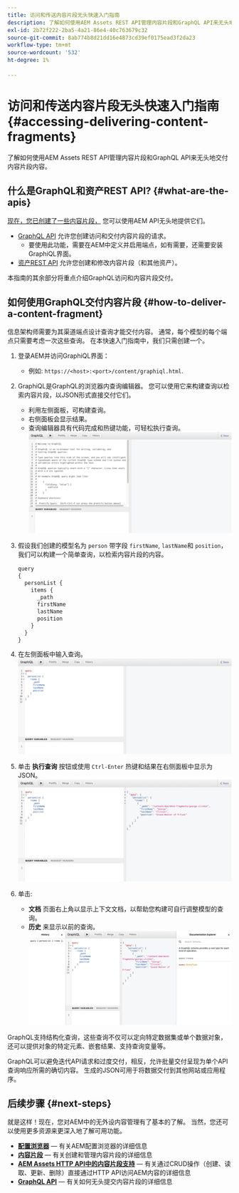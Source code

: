```yaml
---
title: 访问和传送内容片段无头快速入门指南
description: 了解如何使用AEM Assets REST API管理内容片段和GraphQL API来无头地交付内容片段内容。
exl-id: 2b72f222-2ba5-4a21-86e4-40c763679c32
source-git-commit: 8ab774b8d21dd16e4873cd39ef0175ead3f2da23
workflow-type: tm+mt
source-wordcount: '532'
ht-degree: 1%

---
```


# 访问和传送内容片段无头快速入门指南 {#accessing-delivering-content-fragments}

了解如何使用AEM Assets REST API管理内容片段和GraphQL API来无头地交付内容片段内容。

## 什么是GraphQL和资产REST API? {#what-are-the-apis}

[现在，您已创建了一些内容片段，](create-content-fragment.md) 您可以使用AEM API无头地提供它们。

* [GraphQL API](/help/assets/content-fragments/graphql-api-content-fragments.md) 允许您创建访问和交付内容片段的请求。
   * 要使用此功能，需要在AEM中定义并启用端点，如有需要，还需要安装GraphiQL界面。
* [资产REST API](/help/assets/assets-api-content-fragments.md) 允许您创建和修改内容片段（和其他资产）。

本指南的其余部分将重点介绍GraphQL访问和内容片段交付。

## 如何使用GraphQL交付内容片段 {#how-to-deliver-a-content-fragment}

信息架构师需要为其渠道端点设计查询才能交付内容。 通常，每个模型的每个端点只需要考虑一次这些查询。 在本快速入门指南中，我们只需创建一个。

1. 登录AEM并访问GraphiQL界面：
   * 例如: `https://<host>:<port>/content/graphiql.html`.

1. GraphiQL是GraphQL的浏览器内查询编辑器。 您可以使用它来构建查询以检索内容片段，以JSON形式直接交付它们。
   * 利用左侧面板，可构建查询。
   * 右侧面板会显示结果。
   * 查询编辑器具有代码完成和热键功能，可轻松执行查询。
      ![GraphiQL编辑器](../assets/graphiql.png)

1. 假设我们创建的模型名为 `person` 带字段 `firstName`, `lastName`和 `position`，我们可以构建一个简单查询，以检索内容片段的内容。

   ```text
   query 
   {
     personList {
       items {
         _path
         firstName
         lastName
         position
       }
     }
   }
   ```

1. 在左侧面板中输入查询。
   ![GraphiQL查询](../assets/graphiql-query.png)

1. 单击 **执行查询** 按钮或使用 `Ctrl-Enter` 热键和结果在右侧面板中显示为JSON。
   ![GraphiQL结果](../assets/graphiql-results.png)

1. 单击:
   * **文档** 页面右上角以显示上下文文档，以帮助您构建可自行调整模型的查询。
   * **历史** 来显示以前的查询。
      ![GraphiQL文档](../assets/graphiql-documentation.png)

GraphQL支持结构化查询，这些查询不仅可以定向特定数据集或单个数据对象，还可以提供对象的特定元素、嵌套结果、支持查询变量等。

GraphQL可以避免迭代API请求和过度交付，相反，允许批量交付呈现为单个API查询响应所需的确切内容。 生成的JSON可用于将数据交付到其他网站或应用程序。

## 后续步骤 {#next-steps}

就是这样！现在，您对AEM中的无外设内容管理有了基本的了解。 当然，您还可以使用更多资源来更深入地了解可用功能。

* **[配置浏览器](create-configuration.md)**  — 有关AEM配置浏览器的详细信息
* **[内容片段](/help/assets/content-fragments/content-fragments.md)**  — 有关创建和管理内容片段的详细信息
* **[AEM Assets HTTP API中的内容片段支持](/help/assets/assets-api-content-fragments.md)**  — 有关通过CRUD操作（创建、读取、更新、删除）直接通过HTTP API访问AEM内容的详细信息
* **[GraphQL API](/help/assets/content-fragments/graphql-api-content-fragments.md)**  — 有关如何无头提交内容片段的详细信息
